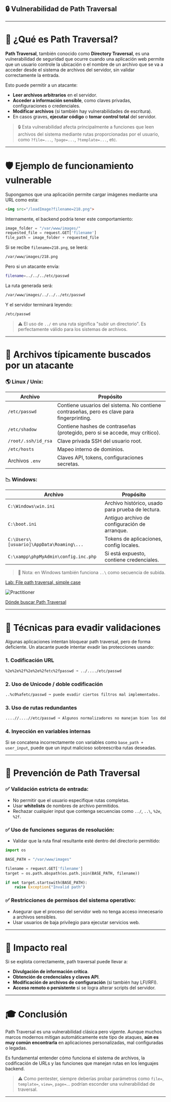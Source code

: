 ## 🔒 Vulnerabilidad de Path Traversal

---

# 🔐 ¿Qué es Path Traversal?

**Path Traversal**, también conocido como **Directory Traversal**, es una vulnerabilidad de seguridad que ocurre cuando una aplicación web permite que un usuario controle la ubicación o el nombre de un archivo que se va a acceder desde el sistema de archivos del servidor, sin validar correctamente la entrada.

Esto puede permitir a un atacante:

- **Leer archivos arbitrarios** en el servidor.
- **Acceder a información sensible**, como claves privadas, configuraciones o credenciales.
- **Modificar archivos** (si también hay vulnerabilidades de escritura).
- En casos graves, **ejecutar código** o **tomar control total** del servidor.


> 🔒 Esta vulnerabilidad afecta principalmente a funciones que leen archivos del sistema mediante rutas proporcionadas por el usuario, como `?file=...`, `?page=...`, `?template=...`, etc.


---

# 🛡️ Ejemplo de funcionamiento vulnerable

Supongamos que una aplicación permite cargar imágenes mediante una URL como esta:

```html
<img src="/loadImage?filename=218.png">
```

Internamente, el backend podría tener este comportamiento:

```python
image_folder = "/var/www/images/"
requested_file = request.GET['filename']
file_path = image_folder + requested_file
```

Si se recibe `filename=218.png`, se leerá:

```bash
/var/www/images/218.png
```

Pero si un atacante envía:

```bash
filename=../../../etc/passwd
```

La ruta generada será:

```bash
/var/www/images/../../../etc/passwd
```

Y el servidor terminará leyendo:

```bash
/etc/passwd
```

> ⚠️ El uso de `../` en una ruta significa "subir un directorio". Es perfectamente válido para los sistemas de archivos.

---

# 📁 Archivos típicamente buscados por un atacante

### 🌎 Linux / Unix:

| Archivo | Propósito |
|--------|-----------|
| `/etc/passwd` | Contiene usuarios del sistema. No contiene contraseñas, pero es clave para fingerprinting. |
| `/etc/shadow` | Contiene hashes de contraseñas (protegido, pero si se accede, muy crítico). |
| `/root/.ssh/id_rsa` | Clave privada SSH del usuario root. |
| `/etc/hosts` | Mapeo interno de dominios. |
| Archivos `.env` | Claves API, tokens, configuraciones secretas. |


### 📉 Windows:

| Archivo | Propósito |
|--------|-----------|
| `C:\Windows\win.ini` | Archivo histórico, usado para prueba de lectura. |
| `C:\boot.ini` | Antiguo archivo de configuración de arranque. |
| `C:\Users\[usuario]\AppData\Roaming\...` | Tokens de aplicaciones, config locales. |
| `C:\xampp\phpMyAdmin\config.inc.php` | Si está expuesto, contiene credenciales. |

> 📅 Nota: en Windows también funciona `..\` como secuencia de subida.


[Lab: File path traversal, simple case](1_File_path_traversal_simple_case.md)  

![Practitioner](https://img.shields.io/badge/level-Apprentice-green)  

[Dónde buscar Path Traversal](Dónde_buscar_path_traversal.md)


---

# 🔨 Técnicas para evadir validaciones

Algunas aplicaciones intentan bloquear path traversal, pero de forma deficiente. Un atacante puede intentar evadir las protecciones usando:

### 1. **Codificación URL**

```bash
%2e%2e%2f%2e%2e%2fetc%2fpasswd ➞ ../..../etc/passwd
```

### 2. **Uso de Unicode / doble codificación**

```bash
..%c0%afetc/passwd ➞ puede evadir ciertos filtros mal implementados.
```

### 3. **Uso de rutas redundantes**

```bash
....//....//etc/passwd ➞ Algunos normalizadores no manejan bien los dobles slash.
```

### 4. **Inyección en variables internas**

Si se concatena incorrectamente con variables como `base_path + user_input`, puede que un input malicioso sobreescriba rutas deseadas.


---

# 🚫 Prevención de Path Traversal

### ✅ Validación estricta de entrada:
- No permitir que el usuario especifique rutas completas.
- Usar **whitelists** de nombres de archivo permitidos.
- Rechazar cualquier input que contenga secuencias como `../`, `..\`, `%2e`, `%2f`.

### ✅ Uso de funciones seguras de resolución:
- Validar que la ruta final resultante esté dentro del directorio permitido:

```python
import os

BASE_PATH = "/var/www/images"

filename = request.GET['filename']
target = os.path.abspath(os.path.join(BASE_PATH, filename))

if not target.startswith(BASE_PATH):
    raise Exception("Invalid path")
```

### ✅ Restricciones de permisos del sistema operativo:
- Asegurar que el proceso del servidor web no tenga acceso innecesario a archivos sensibles.
- Usar usuarios de baja privilegio para ejecutar servicios web.


---

# 🚀 Impacto real

Si se explota correctamente, path traversal puede llevar a:

- **Divulgación de información crítica**.
- **Obtención de credenciales y claves API**.
- **Modificación de archivos de configuración** (si también hay LFI/RFI).
- **Acceso remoto o persistente** si se logra alterar scripts del servidor.


---

# 🎓 Conclusión

Path Traversal es una vulnerabilidad clásica pero vigente. Aunque muchos marcos modernos mitigan automáticamente este tipo de ataques, **aún es muy común encontrarla** en aplicaciones personalizadas, mal configuradas o legadas.

Es fundamental entender cómo funciona el sistema de archivos, la codificación de URLs y las funciones que manejan rutas en los lenguajes backend.

> ⚠️ Como pentester, siempre deberías probar parámetros como `file=`, `template=`, `view=`, `page=`... podrían esconder una vulnerabilidad de traversal.

---



